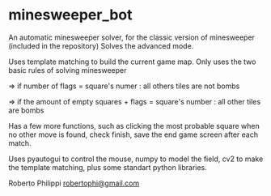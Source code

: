 # minesweeper_bot
An automatic minesweeper solver, for the classic version of minesweeper (included in the repository)
Solves the advanced mode.

Uses template matching to build the current game map.
Only uses the two basic rules of solving minesweeper 

  => if number of flags = square's numer : 
      all others tiles are not bombs
      
  => if the amount of empty squares + flags = square's number : 
      all other tiles are bombs

Has a few more functions, such as clicking the most probable square when no other move is found, check finish, save the end game screen after each match.

Uses pyautogui to control the mouse, numpy to model the field, cv2 to make the template matching, plus some standart python libraries.



Roberto Philippi
robertophi@gmail.com

